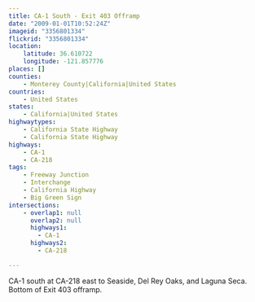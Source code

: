 ```yaml
---
title: CA-1 South - Exit 403 Offramp
date: "2009-01-01T10:52:24Z"
imageid: "3356801334"
flickrid: "3356801334"
location:
    latitude: 36.610722
    longitude: -121.857776
places: []
counties:
    - Monterey County|California|United States
countries:
    - United States
states:
    - California|United States
highwaytypes:
    - California State Highway
    - California State Highway
highways:
    - CA-1
    - CA-218
tags:
    - Freeway Junction
    - Interchange
    - California Highway
    - Big Green Sign
intersections:
    - overlap1: null
      overlap2: null
      highways1:
        - CA-1
      highways2:
        - CA-218

---
```

CA-1 south at CA-218 east to Seaside, Del Rey Oaks, and Laguna Seca. Bottom of Exit 403 offramp.